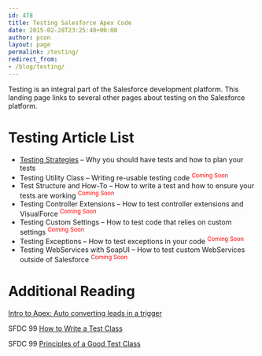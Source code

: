 ```yaml
---
id: 478
title: Testing Salesforce Apex Code
date: 2015-02-28T23:25:40+00:00
author: pcon
layout: page
permalink: /testing/
redirect_from:
- /blog/testing/
---
```

Testing is an integral part of the Salesforce development platform.  This landing page links to several other pages about testing on the Salesforce platform.

# Testing Article List

* [Testing Strategies](/testing/strategies/) &#8211; Why you should have tests and how to plan your tests
* Testing Utility Class &#8211; Writing re-usable testing code <sup><span style="color: #ff0000;">Coming Soon</span></sup>
* Test Structure and How-To &#8211; How to write a test and how to ensure your tests are working <sup><span style="color: #ff0000;">Coming Soon</span></sup>
* Testing Controller Extensions &#8211; How to test controller extensions and VisualForce <sup><span style="color: #ff0000;">Coming Soon</span></sup>
* Testing Custom Settings &#8211; How to test code that relies on custom settings <sup><span style="color: #ff0000;">Coming Soon</span></sup>
* Testing Exceptions &#8211; How to test exceptions in your code <sup><span style="color: #ff0000;">Coming Soon</span></sup>
* Testing WebServices with SoapUI &#8211; How to test custom WebServices outside of Salesforce <sup><span style="color: #ff0000;">Coming Soon</span></sup>

# Additional Reading

[Intro to Apex: Auto converting leads in a trigger](http://blog.deadlypenguin.com/blog/2014/07/23/intro-to-apex-auto-converting-leads-in-a-trigger/ "Intro to Apex: Auto converting leads in a trigger")

SFDC 99   <a title="How to Write a Test Class" href="http://www.sfdc99.com/2013/05/14/how-to-write-a-test-class/" target="_blank">How to Write a Test Class</a>

SFDC 99   <a title="Principles of a Good Test Class" href="http://www.sfdc99.com/2013/11/02/principles-of-a-good-test-class/" target="_blank">Principles of a Good Test Class</a>